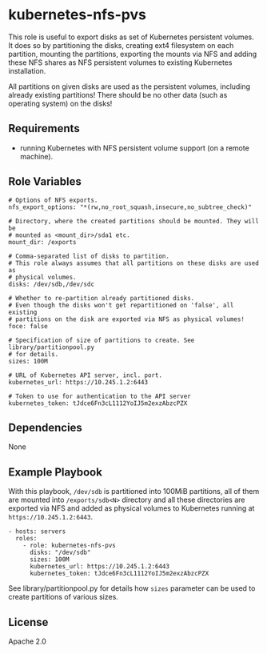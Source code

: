# kubernetes-nfs-pvs

This role is useful to export disks as set of Kubernetes persistent volumes.
It does so by partitioning the disks, creating ext4 filesystem on each
partition, mounting the partitions, exporting the mounts via NFS and adding
these NFS shares as NFS persistent volumes to existing Kubernetes installation.

All partitions on given disks are used as the persistent volumes, including
already existing partitions! There should be no other data (such as operating
system) on the disks!

## Requirements

* running Kubernetes with NFS persistent volume support (on a remote machine).

## Role Variables

```
# Options of NFS exports.
nfs_export_options: "*(rw,no_root_squash,insecure,no_subtree_check)"

# Directory, where the created partitions should be mounted. They will be
# mounted as <mount_dir>/sda1 etc.
mount_dir: /exports

# Comma-separated list of disks to partition.
# This role always assumes that all partitions on these disks are used as
# physical volumes.
disks: /dev/sdb,/dev/sdc

# Whether to re-partition already partitioned disks.
# Even though the disks won't get repartitioned on 'false', all existing
# partitions on the disk are exported via NFS as physical volumes!
foce: false

# Specification of size of partitions to create. See library/partitionpool.py
# for details.
sizes: 100M

# URL of Kubernetes API server, incl. port.
kubernetes_url: https://10.245.1.2:6443

# Token to use for authentication to the API server
kubernetes_token: tJdce6Fn3cL1112YoIJ5m2exzAbzcPZX
```

## Dependencies

None

## Example Playbook

With this playbook, `/dev/sdb` is partitioned into 100MiB partitions, all of
them are mounted into `/exports/sdb<N>` directory and all these directories
are exported via NFS and added as physical volumes to Kubernetes running at
`https://10.245.1.2:6443`.

    - hosts: servers
      roles:
        - role: kubernetes-nfs-pvs
          disks: "/dev/sdb"
          sizes: 100M
          kubernetes_url: https://10.245.1.2:6443
          kubernetes_token: tJdce6Fn3cL1112YoIJ5m2exzAbzcPZX

See library/partitionpool.py for details how `sizes` parameter can be used
to create partitions of various sizes.

## License

Apache 2.0
